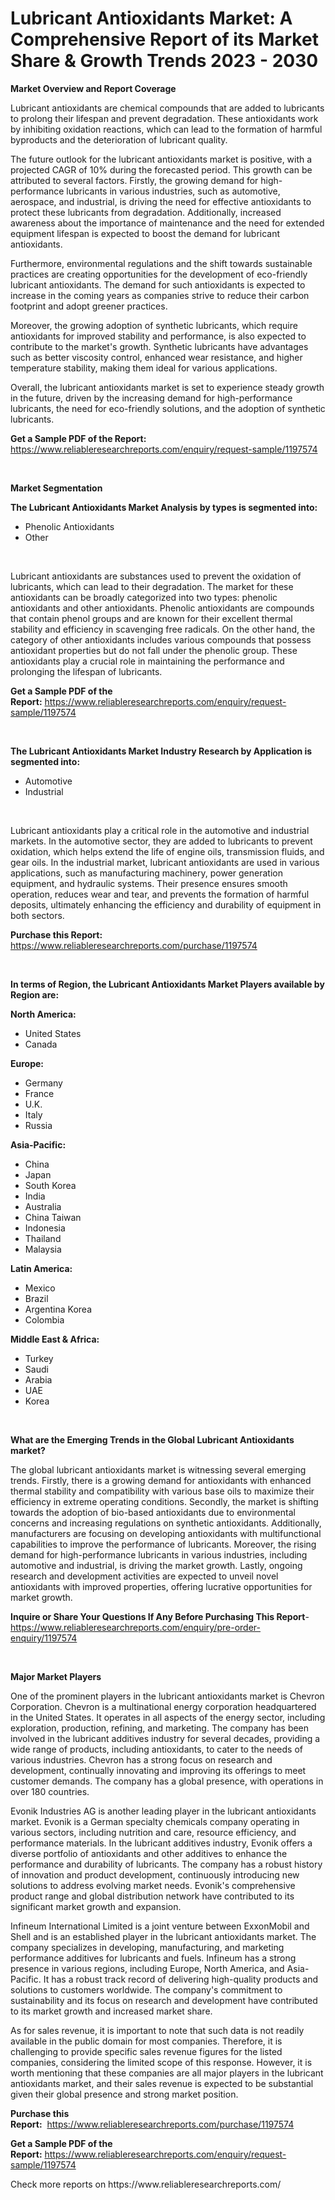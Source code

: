 <p><h1>Lubricant Antioxidants Market: A Comprehensive Report of its Market Share & Growth Trends 2023 - 2030</h1></p><p><strong>Market Overview and Report Coverage</strong></p>
<p><p>Lubricant antioxidants are chemical compounds that are added to lubricants to prolong their lifespan and prevent degradation. These antioxidants work by inhibiting oxidation reactions, which can lead to the formation of harmful byproducts and the deterioration of lubricant quality.</p><p>The future outlook for the lubricant antioxidants market is positive, with a projected CAGR of 10% during the forecasted period. This growth can be attributed to several factors. Firstly, the growing demand for high-performance lubricants in various industries, such as automotive, aerospace, and industrial, is driving the need for effective antioxidants to protect these lubricants from degradation. Additionally, increased awareness about the importance of maintenance and the need for extended equipment lifespan is expected to boost the demand for lubricant antioxidants.</p><p>Furthermore, environmental regulations and the shift towards sustainable practices are creating opportunities for the development of eco-friendly lubricant antioxidants. The demand for such antioxidants is expected to increase in the coming years as companies strive to reduce their carbon footprint and adopt greener practices.</p><p>Moreover, the growing adoption of synthetic lubricants, which require antioxidants for improved stability and performance, is also expected to contribute to the market's growth. Synthetic lubricants have advantages such as better viscosity control, enhanced wear resistance, and higher temperature stability, making them ideal for various applications.</p><p>Overall, the lubricant antioxidants market is set to experience steady growth in the future, driven by the increasing demand for high-performance lubricants, the need for eco-friendly solutions, and the adoption of synthetic lubricants.</p></p>
<p><strong>Get a Sample PDF of the Report:</strong> <a href="https://www.reliableresearchreports.com/enquiry/request-sample/1197574">https://www.reliableresearchreports.com/enquiry/request-sample/1197574</a></p>
<p>&nbsp;</p>
<p><strong>Market Segmentation</strong></p>
<p><strong>The Lubricant Antioxidants Market Analysis by types is segmented into:</strong></p>
<p><ul><li>Phenolic Antioxidants</li><li>Other</li></ul></p>
<p>&nbsp;</p>
<p><p>Lubricant antioxidants are substances used to prevent the oxidation of lubricants, which can lead to their degradation. The market for these antioxidants can be broadly categorized into two types: phenolic antioxidants and other antioxidants. Phenolic antioxidants are compounds that contain phenol groups and are known for their excellent thermal stability and efficiency in scavenging free radicals. On the other hand, the category of other antioxidants includes various compounds that possess antioxidant properties but do not fall under the phenolic group. These antioxidants play a crucial role in maintaining the performance and prolonging the lifespan of lubricants.</p></p>
<p><strong>Get a Sample PDF of the Report:</strong>&nbsp;<a href="https://www.reliableresearchreports.com/enquiry/request-sample/1197574">https://www.reliableresearchreports.com/enquiry/request-sample/1197574</a></p>
<p>&nbsp;</p>
<p><strong>The Lubricant Antioxidants Market Industry Research by Application is segmented into:</strong></p>
<p><ul><li>Automotive</li><li>Industrial</li></ul></p>
<p>&nbsp;</p>
<p><p>Lubricant antioxidants play a critical role in the automotive and industrial markets. In the automotive sector, they are added to lubricants to prevent oxidation, which helps extend the life of engine oils, transmission fluids, and gear oils. In the industrial market, lubricant antioxidants are used in various applications, such as manufacturing machinery, power generation equipment, and hydraulic systems. Their presence ensures smooth operation, reduces wear and tear, and prevents the formation of harmful deposits, ultimately enhancing the efficiency and durability of equipment in both sectors.</p></p>
<p><strong>Purchase this Report:</strong>&nbsp; <a href="https://www.reliableresearchreports.com/purchase/1197574">https://www.reliableresearchreports.com/purchase/1197574</a></p>
<p>&nbsp;</p>
<p><strong>In terms of Region, the Lubricant Antioxidants Market Players available by Region are:</strong></p>
<p>
    <p> <strong> North America: </strong>
        <ul>
            <li>United States</li>
            <li>Canada</li>
        </ul>
        </p> 
    <p> <strong> Europe: </strong>
        <ul>
            <li>Germany</li>
            <li>France</li>
            <li>U.K.</li>
            <li>Italy</li>
            <li>Russia</li>
        </ul>
        </p> 
    <p> <strong> Asia-Pacific: </strong>
        <ul>
            <li>China</li>
            <li>Japan</li>
            <li>South Korea</li>
            <li>India</li>
            <li>Australia</li>
            <li>China Taiwan</li>
            <li>Indonesia</li>
            <li>Thailand</li>
            <li>Malaysia</li>
        </ul>
        </p> 
    <p> <strong> Latin America: </strong>
        <ul>
            <li>Mexico</li>
            <li>Brazil</li>
            <li>Argentina Korea</li>
            <li>Colombia</li>
        </ul>
        </p> 
    <p> <strong> Middle East & Africa: </strong>
        <ul>
            <li>Turkey</li>
            <li>Saudi</li>
            <li>Arabia</li>
            <li>UAE</li>
            <li>Korea</li>
        </ul>
    </p>
    </p>
<p>&nbsp;</p>
<p><strong>What are the Emerging Trends in the Global Lubricant Antioxidants market?</strong></p>
<p><p>The global lubricant antioxidants market is witnessing several emerging trends. Firstly, there is a growing demand for antioxidants with enhanced thermal stability and compatibility with various base oils to maximize their efficiency in extreme operating conditions. Secondly, the market is shifting towards the adoption of bio-based antioxidants due to environmental concerns and increasing regulations on synthetic antioxidants. Additionally, manufacturers are focusing on developing antioxidants with multifunctional capabilities to improve the performance of lubricants. Moreover, the rising demand for high-performance lubricants in various industries, including automotive and industrial, is driving the market growth. Lastly, ongoing research and development activities are expected to unveil novel antioxidants with improved properties, offering lucrative opportunities for market growth.</p></p>
<p><strong>Inquire or Share Your Questions If Any Before Purchasing This Report</strong>- <a href="https://www.reliableresearchreports.com/enquiry/pre-order-enquiry/1197574">https://www.reliableresearchreports.com/enquiry/pre-order-enquiry/1197574</a></p>
<p>&nbsp;</p>
<p><strong>Major Market Players</strong></p>
<p><p>One of the prominent players in the lubricant antioxidants market is Chevron Corporation. Chevron is a multinational energy corporation headquartered in the United States. It operates in all aspects of the energy sector, including exploration, production, refining, and marketing. The company has been involved in the lubricant additives industry for several decades, providing a wide range of products, including antioxidants, to cater to the needs of various industries. Chevron has a strong focus on research and development, continually innovating and improving its offerings to meet customer demands. The company has a global presence, with operations in over 180 countries.</p><p>Evonik Industries AG is another leading player in the lubricant antioxidants market. Evonik is a German specialty chemicals company operating in various sectors, including nutrition and care, resource efficiency, and performance materials. In the lubricant additives industry, Evonik offers a diverse portfolio of antioxidants and other additives to enhance the performance and durability of lubricants. The company has a robust history of innovation and product development, continuously introducing new solutions to address evolving market needs. Evonik's comprehensive product range and global distribution network have contributed to its significant market growth and expansion.</p><p>Infineum International Limited is a joint venture between ExxonMobil and Shell and is an established player in the lubricant antioxidants market. The company specializes in developing, manufacturing, and marketing performance additives for lubricants and fuels. Infineum has a strong presence in various regions, including Europe, North America, and Asia-Pacific. It has a robust track record of delivering high-quality products and solutions to customers worldwide. The company's commitment to sustainability and its focus on research and development have contributed to its market growth and increased market share.</p><p>As for sales revenue, it is important to note that such data is not readily available in the public domain for most companies. Therefore, it is challenging to provide specific sales revenue figures for the listed companies, considering the limited scope of this response. However, it is worth mentioning that these companies are all major players in the lubricant antioxidants market, and their sales revenue is expected to be substantial given their global presence and strong market position.</p></p>
<p><strong>Purchase this Report:</strong>&nbsp;&nbsp;<a href="https://www.reliableresearchreports.com/purchase/1197574">https://www.reliableresearchreports.com/purchase/1197574</a></p>
<p></p>
<p><strong>Get a Sample PDF of the Report:</strong>&nbsp;<a href="https://www.reliableresearchreports.com/enquiry/request-sample/1197574">https://www.reliableresearchreports.com/enquiry/request-sample/1197574</a></p>
<p>Check more reports on https://www.reliableresearchreports.com/</p>